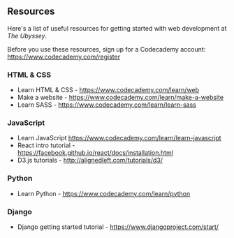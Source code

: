 ## Resources

Here's a list of useful resources for getting started with web development at _The Ubyssey_.

Before you use these resources, sign up for a Codecademy account: https://www.codecademy.com/register

### HTML & CSS

- Learn HTML & CSS - https://www.codecademy.com/learn/web
- Make a website - https://www.codecademy.com/learn/make-a-website
- Learn SASS - https://www.codecademy.com/learn/learn-sass

### JavaScript

- Learn JavaScript https://www.codecademy.com/learn/learn-javascript
- React intro tutorial - https://facebook.github.io/react/docs/installation.html
- D3.js tutorials - http://alignedleft.com/tutorials/d3/

### Python

- Learn Python - https://www.codecademy.com/learn/python

### Django

- Django getting started tutorial - https://www.djangoproject.com/start/
